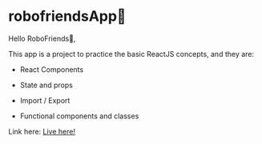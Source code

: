 # robofriendsApp🤖

Hello RoboFriends🤖,

This app is a project to practice the basic ReactJS concepts, and they are:

- React Components

- State and props

- Import / Export 

- Functional components and classes

Link here: <a href="https://robofriends-je3vk9gh4-lhpellizzon.vercel.app/">Live here!</a>
